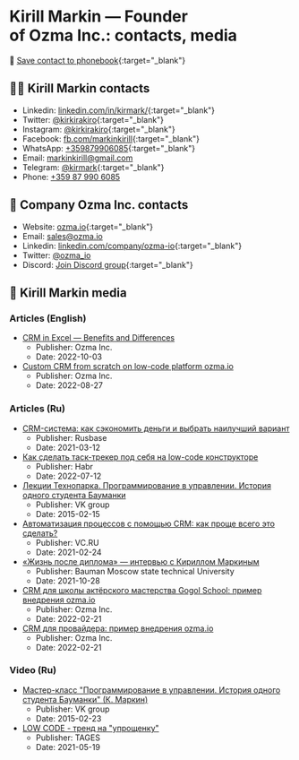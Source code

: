 # Kirill Markin — Founder of&nbsp;Ozma&nbsp;Inc.: contacts, media

💾 [Save contact to phonebook](/data/kirill-markin.vcf){:target="_blank"}

## 👨‍🔧 Kirill Markin contacts

* Linkedin: [linkedin.com/in/kirmark/](https://www.linkedin.com/in/kirmark/){:target="_blank"}
* Twitter: [@kirkirakiro](https://twitter.com/kirkirakiro){:target="_blank"}
* Instagram: [@kirkirakiro](https://www.instagram.com/kirkirakiro/){:target="_blank"}
* Facebook: [fb.com/markinkirill](https://www.facebook.com/markinkirill){:target="_blank"}
* WhatsApp: [+359879906085](https://api.whatsapp.com/send?phone=359879906085){:target="_blank"}
* Email: [markinkirill@gmail.com](mailto:markinkirill@gmail.com)
* Telegram: [@kirmark](https://t.me/kirmark){:target="_blank"}
* Phone: [+359 87 990 6085](tel:+359879906085)

## 💼 Company Ozma Inc. contacts

* Website: [ozma.io](https://ozma.io){:target="_blank"}
* Email: [sales@ozma.io](mailto:sales@ozma.io)
* Linkedin: [linkedin.com/company/ozma-io](https://linkedin.com/company/ozma-io){:target="_blank"}
* Twitter: [@ozma_io](https://twitter.com/ozma_io)
* Discord: [Join Discord group](https://discord.gg/tJYDhqrwFj){:target="_blank"}

## 📰 Kirill Markin media

### Articles (English)

* [CRM in Excel — Benefits and Differences](https://ozma.io/articles/crm-in-excel-benefits-and-differences/)
  * Publisher: Ozma Inc.
  * Date: 2022-10-03
* [Custom CRM from scratch on low-code platform ozma.io](https://ozma.io/articles/custom-crm-from-scratch-on-low-code-platform-ozma-io/)
  * Publisher: Ozma Inc.
  * Date: 2022-08-27

### Articles (Ru)

* [CRM-система: как сэкономить деньги и выбрать наилучший вариант](https://rb.ru/opinion/best-crm/)
  * Publisher: Rusbase
  * Date: 2021-03-12
* [Как сделать таск-трекер под себя на low-code конструкторе](https://habr.com/ru/post/673874/)
  * Publisher: Habr
  * Date: 2022-07-12
* [Лекции Технопарка. Программирование в управлении. История одного студента Бауманки](https://habr.com/ru/company/vk/blog/250593/)
  * Publisher: VK group
  * Date: 2015-02-15
* [Автоматизация процессов с помощью CRM: как проще всего это сделать?](https://vc.ru/marketing/212774-avtomatizaciya-processov-s-pomoshchyu-crm-kak-proshche-vsego-eto-sdelat)
  * Publisher: VC.RU
  * Date: 2021-02-24
* [«Жизнь после диплома» — интервью с Кириллом Маркиным](https://vk.com/@bmstu1830-zhizn-posle-diploma-intervu-s-kirillom-markinym)
  * Publisher: Bauman Moscow state technical University
  * Date: 2021-10-28
* [CRM для школы актёрского мастерства Gogol School: пример внедрения ozma.io](https://ozma.io/ru/articles/crm-dlya-shkoly-aktyorskogo-masterstva/)
  * Publisher: Ozma Inc.
  * Date: 2022-02-21
* [CRM для провайдера: пример внедрения ozma.io](https://ozma.io/ru/articles/crm-dlya-provajdera/)
  * Publisher: Ozma Inc.
  * Date: 2022-02-21

### Video (Ru)

* [Мастер-класс "Программирование в управлении. История одного студента Бауманки" (К. Маркин)](https://www.youtube.com/watch?v=FYT9nm6ryGc)
  * Publisher: VK group
  * Date: 2015-02-23
* [LOW CODE - тренд на "упрощенку"](https://fb.watch/gQTOBzSR1j/)
  * Publisher: TAGES
  * Date: 2021-05-19
